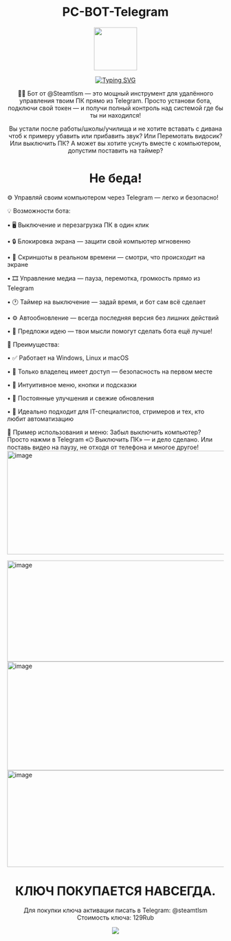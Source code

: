 <div id="header" align="center">

# PC-BOT-Telegram

<img src="https://ltdfoto.ru/images/2025/10/22/user_bot_robot_icon_146900.png" width="100"/>

[![Typing SVG](https://readme-typing-svg.herokuapp.com?color=%23000000&lines=Бот+для+управления+ПК+в+telegram)](https://git.io/typing-svg)

👨‍💻 Бот от @Steamtlsm — это мощный инструмент для удалённого управления твоим ПК прямо из Telegram.
Просто установи бота, подключи свой токен — и получи полный контроль над системой где бы ты ни находился!

Вы устали после работы/школы/училища и не хотите вставать с дивана чтоб к примеру убавить или прибавить звук? Или Перемотать видосик? Или выключить ПК?
А может вы хотите уснуть вместе с компьютером, допустим поставить на таймер?
</div>
<div id="header" align="center">
	
# Не беда!
</div>
⚙️ Управляй своим компьютером через Telegram — легко и безопасно!


💡 Возможности бота:

• 🖥 Выключение и перезагрузка ПК в один клик

• 🔒 Блокировка экрана — защити свой компьютер мгновенно

• 📸 Скриншоты в реальном времени — смотри, что происходит на экране

• 🎞 Управление медиа — пауза, перемотка, громкость прямо из Telegram

• 🕐 Таймер на выключение — задай время, и бот сам всё сделает

• ⚙️ Автообновление — всегда последняя версия без лишних действий

• 💬 Предложи идею — твои мысли помогут сделать бота ещё лучше!

🚀 Преимущества:

• ✅ Работает на Windows, Linux и macOS

• 🔐 Только владелец имеет доступ — безопасность на первом месте

• 🧠 Интуитивное меню, кнопки и подсказки

• 🔄 Постоянные улучшения и свежие обновления

• 💼 Идеально подходит для IT-специалистов, стримеров и тех, кто любит автоматизацию

💬 Пример использования и меню:
Забыл выключить компьютер?
Просто нажми в Telegram «⏻ Выключить ПК» — и дело сделано.
Или поставь видео на паузу, не отходя от телефона и многое другое!
<img width="713" height="241" alt="image" src="https://github.com/user-attachments/assets/bf201cf0-8900-4573-ae04-57dcc8101faa" />

<img width="712" height="235" alt="image" src="https://github.com/user-attachments/assets/0e83eb14-d79d-40f3-a257-9b2540b690a2" />

<img width="712" height="253" alt="image" src="https://github.com/user-attachments/assets/990f1443-1c2a-4163-b85f-b96670129fe3" />

<img width="707" height="225" alt="image" src="https://github.com/user-attachments/assets/ee0bc781-c08c-4c5f-ad44-987ea4534710" />

<div id="header" align="center">
	
# КЛЮЧ ПОКУПАЕТСЯ НАВСЕГДА.
Для покупки ключа активации писать в Telegram: @steamtlsm
Стоимость ключа: 129Rub

<div id="badges">
  <a href="https://t.me/STEAMTLSM">
    <img src="https://ltdfoto.ru/images/2025/10/22/pngwing.com.png"/>
  </a>
</div>

</div>
